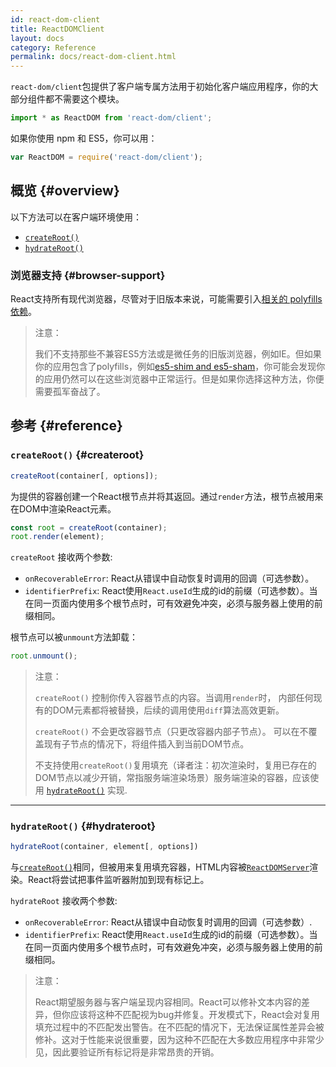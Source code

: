 ```yaml
---
id: react-dom-client
title: ReactDOMClient
layout: docs
category: Reference
permalink: docs/react-dom-client.html
---
```


`react-dom/client`包提供了客户端专属方法用于初始化客户端应用程序，你的大部分组件都不需要这个模块。

```js
import * as ReactDOM from 'react-dom/client';
```

如果你使用 npm 和 ES5，你可以用：

```js
var ReactDOM = require('react-dom/client');
```

## 概览 {#overview}

以下方法可以在客户端环境使用：

- [`createRoot()`](#createroot)
- [`hydrateRoot()`](#hydrateroot)

### 浏览器支持 {#browser-support}

React支持所有现代浏览器，尽管对于旧版本来说，可能需要引入[相关的 polyfills 依赖](/docs/javascript-environment-requirements.html)。

> 注意：
>
> 我们不支持那些不兼容ES5方法或是微任务的旧版浏览器，例如IE。但如果你的应用包含了polyfills，例如[es5-shim and es5-sham](https://github.com/es-shims/es5-shim)，你可能会发现你的应用仍然可以在这些浏览器中正常运行。但是如果你选择这种方法，你便需要孤军奋战了。

## 参考 {#reference}

### `createRoot()` {#createroot}

```javascript
createRoot(container[, options]);
```
为提供的容器创建一个React根节点并将其返回。通过`render`方法，根节点被用来在DOM中渲染React元素。

```javascript
const root = createRoot(container);
root.render(element);
```

`createRoot` 接收两个参数:
- `onRecoverableError`: React从错误中自动恢复时调用的回调（可选参数）。
- `identifierPrefix`: React使用`React.useId`生成的id的前缀（可选参数）。当在同一页面内使用多个根节点时，可有效避免冲突，必须与服务器上使用的前缀相同。

根节点可以被`unmount`方法卸载：

```javascript
root.unmount();
```

> 注意：
>
> `createRoot()` 控制你传入容器节点的内容。当调用`render`时， 内部任何现有的DOM元素都将被替换，后续的调用使用`diff`算法高效更新。
>
> `createRoot()` 不会更改容器节点（只更改容器内部子节点）。 可以在不覆盖现有子节点的情况下，将组件插入到当前DOM节点。
>
> 不支持使用`createRoot()`复用填充（译者注：初次渲染时，复用已存在的DOM节点以减少开销，常指服务端渲染场景）服务端渲染的容器，应该使用 [`hydrateRoot()`](#hydrateroot) 实现.

* * *

### `hydrateRoot()` {#hydrateroot}

```javascript
hydrateRoot(container, element[, options])
```

与[`createRoot()`](#createroot)相同，但被用来复用填充容器，HTML内容被[`ReactDOMServer`](/docs/react-dom-server.html)渲染。React将尝试把事件监听器附加到现有标记上。

`hydrateRoot` 接收两个参数:
- `onRecoverableError`: React从错误中自动恢复时调用的回调（可选参数）.
- `identifierPrefix`: React使用`React.useId`生成的id的前缀（可选参数）。当在同一页面内使用多个根节点时，可有效避免冲突，必须与服务器上使用的前缀相同。

> 注意：
> 
> React期望服务器与客户端呈现内容相同。React可以修补文本内容的差异，但你应该将这种不匹配视为bug并修复。开发模式下，React会对复用填充过程中的不匹配发出警告。在不匹配的情况下，无法保证属性差异会被修补。这对于性能来说很重要，因为这种不匹配在大多数应用程序中非常少见，因此要验证所有标记将是非常昂贵的开销。

